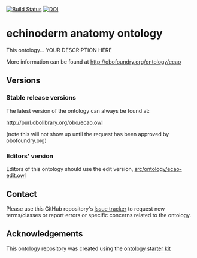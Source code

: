 [![Build Status](https://travis-ci.org/pellst/ecao.svg?branch=master)](https://travis-ci.org/pellst/ecao)
[![DOI](https://zenodo.org/badge/13996/pellst/ecao.svg)](https://zenodo.org/badge/latestdoi/13996/pellst/ecao)

# echinoderm anatomy ontology

This ontology... YOUR DESCRIPTION HERE

More information can be found at http://obofoundry.org/ontology/ecao

## Versions

### Stable release versions

The latest version of the ontology can always be found at:

http://purl.obolibrary.org/obo/ecao.owl

(note this will not show up until the request has been approved by obofoundry.org)

### Editors' version

Editors of this ontology should use the edit version, [src/ontology/ecao-edit.owl](src/ontology/ecao-edit.owl)

## Contact

Please use this GitHub repository's [Issue tracker](https://github.com/pellst/ecao/issues) to request new terms/classes or report errors or specific concerns related to the ontology.

## Acknowledgements

This ontology repository was created using the [ontology starter kit](https://github.com/INCATools/ontology-starter-kit)